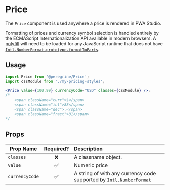 # Price

The `Price` component is used anywhere a price is rendered in PWA Studio.

Formatting of prices and currency symbol selection is handled entirely by the ECMAScript Internationalization API available in modern browsers. A [polyfill](https://www.npmjs.com/package/intl) will need to be loaded for any JavaScript runtime that does not have [`Intl.NumberFormat.prototype.formatToParts`](https://developer.mozilla.org/en-US/docs/Web/JavaScript/Reference/Global_Objects/DateTimeFormat/formatToParts).

## Usage

```jsx
import Price from '@peregrine/Price';
import cssModule from './my-pricing-styles';

<Price value={100.99} currencyCode="USD" classes={cssModule} />;
/*
    <span className="curr">$</span>
    <span className="int">88</span>
    <span className="dec">.</span>
    <span className="fract">81</span>
*/
```

## Props

| Prop Name      | Required? | Description                                                                                                                                                          |
| -------------- | :-------: | :------------------------------------------------------------------------------------------------------------------------------------------------------------------- |
| `classes`      |    ❌     | A classname object.                                                                                                                                                  |
| `value`        |    ✅     | Numeric price                                                                                                                                                        |
| `currencyCode` |    ✅     | A string of with any currency code supported by [`Intl.NumberFormat`](https://developer.mozilla.org/en-US/docs/Web/JavaScript/Reference/Global_Objects/NumberFormat) |
